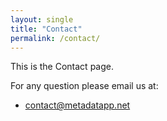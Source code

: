 ```yaml
---
layout: single
title: "Contact"
permalink: /contact/
---
```

This is the Contact page.

For any question please email us at:
- contact@metadatapp.net